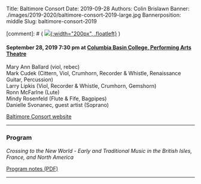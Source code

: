 Title: Baltimore Consort
Date: 2019-09-28
Authors: Colin Brislawn
Banner: ./images/2019-2020/baltimore-consort-2019-large.jpg
Bannerposition: middle
Slug: baltimore-consort-2019

[comment]: # ( [![ ]({filename}/images/2017-2018/aeolus-quartet-400.jpg){:width="200px", .floatleft}]({filename}./AeolusQuartet.md) )

#### September 28, 2019 7:30 pm at [Columbia Basin College, Performing Arts Theatre](https://goo.gl/maps/kNZ4DFSqJUNVorCE6)

Mary Ann Ballard (viol, rebec) <br>
Mark Cudek (Cittern, Viol, Crumhorn, Recorder &amp; Whistle, Renaissance Guitar, Percussion) <br>
Larry Lipkis (Viol, Recorder &amp; Whistle, Crumhorn, Gemshorn) <br>
Ronn McFarlne (Lute) <br>
Mindy Rosenfeld (Flute &amp; Fife, Bagpipes) <br>
Danielle Svonanec, guest artist (Soprano)

[Baltimore Consort website](https://baltimoreconsort.com/)

---

### Program

_Crossing to the New World - Early and Traditional Music in the British Isles, France, and
North America_

[Program notes (PDF)]({attach}/2019-2020/BaltimoreConsort-notes.pdf)

---
